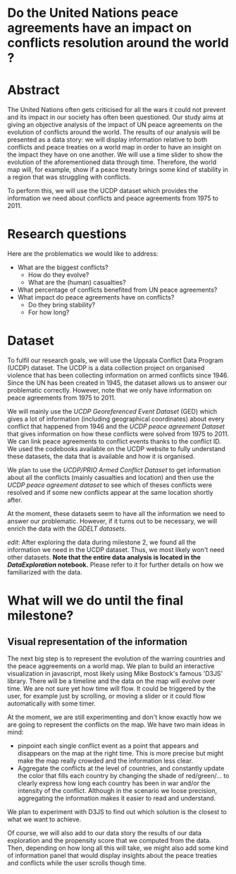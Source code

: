 # Do the United Nations peace agreements have an impact on conflicts resolution around the world ?

# Abstract
The United Nations often gets criticised for all the wars it could not prevent and its impact in our society has often been questioned. Our study aims at giving an objective analysis of the impact of UN peace agreements on the evolution of conflicts around the world. The results of our analysis will be presented as a data story: we will display information relative to both conflicts and peace treaties on a world map in order to have an insight on the impact they have on one another. We will use a time slider to show the evolution of the aforementioned data through time. Therefore, the world map will, for example, show if a peace treaty brings some kind of stability in a region that was struggling with conflicts.

To perform this, we will use the UCDP dataset which provides the information we need about conflicts and peace agreements from 1975 to 2011. 


# Research questions
Here are the problematics we would like to address:

- What are the biggest conflicts?
  - How do they evolve? 
  - What are the (human) casualties? 
- What percentage of conflicts benefited from UN peace agreements?
- What impact do peace agreements have on conflicts? 
  - Do they bring stability? 
  - For how long?

# Dataset
To fulfil our research goals, we will use the Uppsala Conflict Data Program (UCDP) dataset. The UCDP is a data collection project on organised violence that has been collecting information on armed conflicts since 1946. Since the UN has been created in 1945, the dataset allows us to answer our problematic correctly. However, note that we only have information on peace agreements from 1975 to 2011.

We will mainly use the *UCDP Georeferenced Event Dataset* (GED) which gives a lot of information (including geographical coordinates) about every conflict that happened from 1946 and the *UCDP peace agreement Dataset* that gives information on how these conflicts were solved from 1975 to 2011. We can link peace agreements to conflict events thanks to the conflict ID. We used the codebooks available on the UCDP website to fully understand these datasets, the data that is available and how it is organised. 

We plan to use the *UCDP/PRIO Armed Conflict Dataset* to get information about all the conflicts (mainly casualties and location) and then use the *UCDP peace agreement dataset* to see which of theses conflicts were resolved and if some new conflicts appear at the same location shortly after.

At the moment, these datasets seem to have all the information we need to answer our problematic. However, if it turns out to be necessary, we will enrich the data with the *GDELT datasets*.

*edit*: After exploring the data during milestone 2, we found all the information we need in the UCDP dataset. Thus, we most likely won't need other datasets. **Note that the entire data analysis is located in the *DataExploration* notebook.** Please refer to it for further details on how we familiarized with the data.


# What will we do until the final milestone?

## Visual representation of the information

The next big step is to represent the evolution of the warring countries and the peace aggreements on a world map. We plan to build an interactive visualization in javascript, most likely using Mike Bostock's famous 'D3JS' library. There will be a timeline and the data on the map will evolve over time. We are not sure yet how time will flow. It could be triggered by the user, for example just by scrolling, or moving a slider or it could flow automatically with some timer.

At the moment, we are still experimenting and don't know exactly how we are going to represent the conflicts on the map. We have two main ideas in mind:
- pinpoint each single conflict event as a point that appears and disappears on the map at the right time. This is more precise but might make the map really crowded and the information less clear.
- Aggregate the conflicts at the level of countries, and constantly update the color that fills each country by changing the shade of red/green/... to clearly express how long each country has been in war and/or the intensity of the conflict. Although in the scenario we loose precision, aggregating the information makes it easier to read and understand.

We plan to experiment with D3JS to find out which solution is the closest to what we want to achieve.

Of course, we will also add to our data story the results of our data exploration and the propensity score that we computed from the data. Then, depending on how long all this will take, we might also add some kind of information panel that would display insights about the peace treaties and conflicts while the user scrolls though time.
